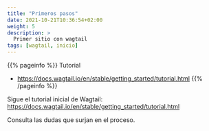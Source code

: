 ```yaml
---
title: "Primeros pasos"
date: 2021-10-21T10:36:54+02:00
weight: 5
description: >
  Primer sitio con wagtail
tags: [wagtail, inicio]
---
```


{{% pageinfo %}}
Tutorial
* https://docs.wagtail.io/en/stable/getting_started/tutorial.html
{{% /pageinfo %}}


Sigue el tutorial inicial de Wagtail: https://docs.wagtail.io/en/stable/getting_started/tutorial.html

Consulta las dudas que surjan en el proceso. 